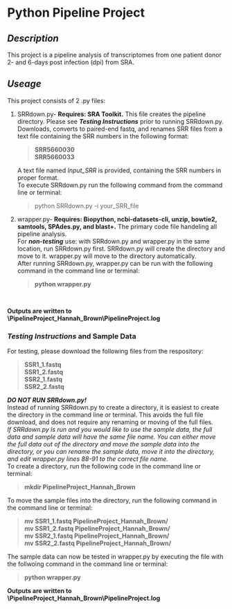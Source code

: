 # **Python Pipeline Project**

## *Description*<br />
This project is a pipeline analysis of transcriptomes from one patient donor 2- and 6-days post infection (dpi) from SRA. <br />

## *Useage*<br />
This project consists of 2 .py files: <br />
1) SRRdown.py- **Requires: SRA Toolkit.** This file creates the pipeline directory. Please see ***Testing Instructions*** prior to running SRRdown.py.<br />
Downloads, converts to paired-end fastq, and renames SRR files from a text file containing the SRR numbers in the following format:

   >**SRR5660030**<br />
   >**SRR5660033**<br />

    A text file named *Input_SRR* is provided, containing the SRR numbers in proper format. <br />
    To execute SRRdown.py run the following command from the command line or terminal: <br />
    >python SRRdown.py -i your_SRR_file <br />
2) wrapper.py- **Requires: Biopython, ncbi-datasets-cli, unzip, bowtie2, samtools, SPAdes.py, and blast+.** The primary code file handeling all pipeline analysis. <br />
For ***non-testing*** use: with SRRdown.py and wrapper.py in the same location, run SRRdown.py first. SRRdown.py will create the directory and move to it. wrapper.py will move to the directory automatically.<br />
After running SRRdown.py, wrapper.py can be run with the following command in the command line or terminal:
    >**python wrapper.py** <br />
<br />

**Outputs are written to \PipelineProject_Hannah_Brown\PipelineProject.log** <br />

### *Testing Instructions* and Sample Data <br />
For testing, please download the following files from the respository: <br />
>**SSR1_1.fastq** <br />
>**SSR1_2.fastq** <br />
>**SSR2_1.fastq** <br />
>**SSR2_2.fastq** <br /> 

  ***DO NOT RUN SRRdown.py!*** <br />
  Instead of running SRRdown.py to create a directory, it is easiest to create the directory in the command line or terminal. This avoids the full file download, and does not require any renaming or moving of the full files. <br />
  *If SRRdown.py is run and you would like to use the sample data, the full data and sample data will have the same file name. You can either move the full data out of the directory and move the sample data into the directory, or you can rename the sample data, move it into the directory, and edit wrapper.py lines 88-91 to the correct file name.*<br />
  To create a directory, run the following code in the command line or terminal: <br />
>**mkdir PipelineProject_Hannah_Brown** <br />

  To move the sample files into the directory, run the following command in the command line or terminal: <br />
>**mv SSR1_1.fastq PipelineProject_Hannah_Brown/** <br />
>**mv SSR1_2.fastq PipelineProject_Hannah_Brown/** <br />
>**mv SSR2_1.fastq PipelineProject_Hannah_Brown/** <br />
>**mv SSR2_2.fastq PipelineProject_Hannah_Brown/** <br />

  The sample data can now be tested in wrapper.py by executing the file with the follwoing command in the command line or terminal: <br />
>**python wrapper.py** <br />

  **Outputs are written to \PipelineProject_Hannah_Brown\PipelineProject.log** 


 
